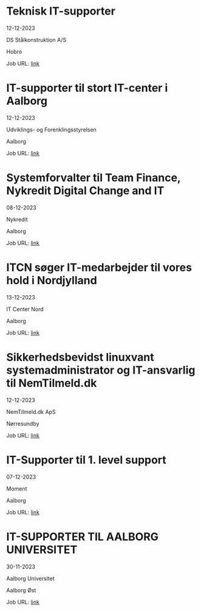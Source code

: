 # Teknisk IT-supporter
12-12-2023

DS Stålkonstruktion A/S

Hobro

Job URL: [link](https://www.jobindex.dk/img/pdf/IT_Supporter_1223.pdf)


# IT-supporter til stort IT-center i Aalborg
12-12-2023

Udviklings- og Forenklingsstyrelsen

Aalborg

Job URL: [link](https://candidate.hr-manager.net/ApplicationInit.aspx?cid=5001&ProjectId=175170&DepartmentId=9414&MediaId=3191)


# Systemforvalter til Team Finance, Nykredit Digital Change and IT
08-12-2023

Nykredit

Aalborg

Job URL: [link](https://www.jobindex.dk/jobannonce/497678/systemforvalter-til-team-finance-nykredit-digital-change-and-it)


# ITCN søger IT-medarbejder til vores hold i Nordjylland
13-12-2023

IT Center Nord

Aalborg

Job URL: [link](https://www.jobindex.dk/jobannonce/r12150296/itcn-soeger-it-medarbejder-til-vores-hold-i-nordjylland)


# Sikkerhedsbevidst linuxvant systemadministrator og IT-ansvarlig til NemTilmeld.dk
12-12-2023

NemTilmeld.dk ApS

Nørresundby

Job URL: [link](https://www.jobindex.dk/jobannonce/r12147132/sikkerhedsbevidst-linuxvant-systemadministrator-og-it-ansvarlig-til-nemtilmelddk)


# IT-Supporter til 1. level support
07-12-2023

Moment

Aalborg

Job URL: [link](https://mit.moment.dk/jobopslag/vis?no=187292)


# IT-SUPPORTER TIL AALBORG UNIVERSITET
30-11-2023

Aalborg Universitet

Aalborg Øst

Job URL: [link](http://www.peoplexs.com/Peoplexs22/CandidatesPortalNoLogin/Vacancy.cfm?PortalID=1968&VacatureID=1216894)


